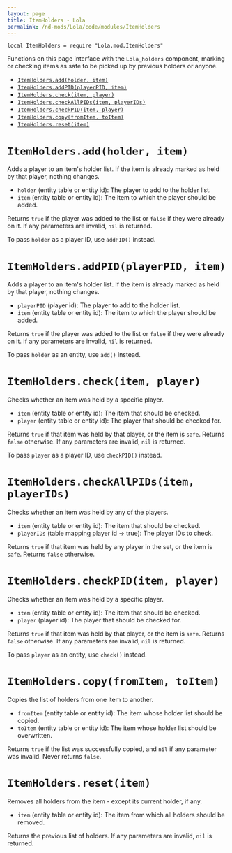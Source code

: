 ```yaml
---
layout: page
title: ItemHolders - Lola
permalink: /nd-mods/Lola/code/modules/ItemHolders
---
```


`local ItemHolders = require "Lola.mod.ItemHolders"`

Functions on this page interface with the `Lola_holders` component, marking or checking items as safe to be picked up by previous holders or anyone.

- [`ItemHolders.add(holder, item)`](#itemholdersaddholder-item)
- [`ItemHolders.addPID(playerPID, item)`](#itemholdersaddpidplayerpid-item)
- [`ItemHolders.check(item, player)`](#itemholderscheckitem-player)
- [`ItemHolders.checkAllPIDs(item, playerIDs)`](#itemholderscheckallpidsitem-playerids)
- [`ItemHolders.checkPID(item, player)`](#itemholderscheckpiditem-player)
- [`ItemHolders.copy(fromItem, toItem)`](#itemholderscopyfromitem-toitem)
- [`ItemHolders.reset(item)`](#itemholdersresetitem)


# `ItemHolders.add(holder, item)`
Adds a player to an item's holder list. If the item is already marked as held by that player, nothing changes.
 
- `holder` (entity table or entity id): The player to add to the holder list.
- `item` (entity table or entity id): The item to which the player should be added.

Returns `true` if the player was added to the list or `false` if they were already on it. If any parameters are invalid, `nil` is returned.

To pass `holder` as a player ID, use `addPID()` instead.


# `ItemHolders.addPID(playerPID, item)`
Adds a player to an item's holder list. If the item is already marked as held by that player, nothing changes.

- `playerPID` (player id): The player to add to the holder list.
- `item` (entity table or entity id): The item to which the player should be added.

Returns `true` if the player was added to the list or `false` if they were already on it. If any parameters are invalid, `nil` is returned.

To pass `holder` as an entity, use `add()` instead.


# `ItemHolders.check(item, player)`
Checks whether an item was held by a specific player.

- `item` (entity table or entity id): The item that should be checked.
- `player` (entity table or entity id): The player that should be checked for.

Returns `true` if that item was held by that player, or the item is `safe`. Returns `false` otherwise. If any parameters are invalid, `nil` is returned.

To pass `player` as a player ID, use `checkPID()` instead.


# `ItemHolders.checkAllPIDs(item, playerIDs)`
Checks whether an item was held by any of the players.

- `item` (entity table or entity id): The item that should be checked.
- `playerIDs` (table mapping player id -> true): The player IDs to check.

Returns `true` if that item was held by any player in the set, or the item is `safe`. Returns `false` otherwise. 


# `ItemHolders.checkPID(item, player)`
Checks whether an item was held by a specific player.

- `item` (entity table or entity id): The item that should be checked.
- `player` (player id): The player that should be checked for.

Returns `true` if that item was held by that player, or the item is `safe`. Returns `false` otherwise. If any parameters are invalid, `nil` is returned.

To pass `player` as an entity, use `check()` instead.


# `ItemHolders.copy(fromItem, toItem)`
Copies the list of holders from one item to another.

- `fromItem` (entity table or entity id): The item whose holder list should be copied.
- `toItem` (entity table or entity id): The item whose holder list should be overwritten.

Returns `true` if the list was successfully copied, and `nil` if any parameter was invalid. Never returns `false`.


# `ItemHolders.reset(item)`
Removes all holders from the item - except its current holder, if any.

- `item` (entity table or entity id): The item from which all holders should be removed.

Returns the previous list of holders. If any parameters are invalid, `nil` is returned.
